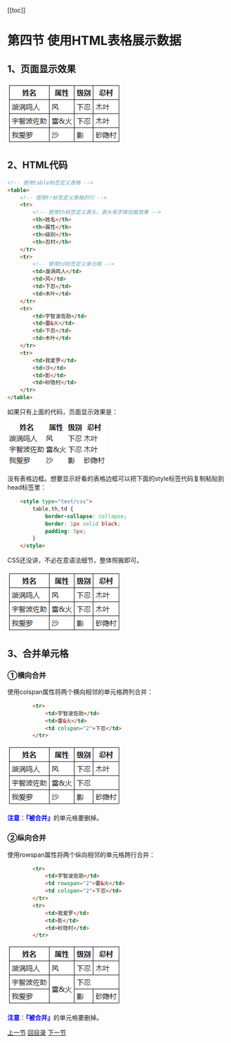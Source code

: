 [[toc]]

# 第四节 使用HTML表格展示数据

## 1、页面显示效果

![./images](./images/img028.png)



## 2、HTML代码

```html
<!-- 使用table标签定义表格 -->
<table>
    <!-- 使用tr标签定义表格的行 -->
    <tr>
        <!-- 使用th标签定义表头，表头有字体加粗效果 -->
        <th>姓名</th>
        <th>属性</th>
        <th>级别</th>
        <th>忍村</th>
    </tr>
    <tr>
        <!-- 使用td标签定义单元格 -->
        <td>漩涡鸣人</td>
        <td>风</td>
        <td>下忍</td>
        <td>木叶</td>
    </tr>
    <tr>
        <td>宇智波佐助</td>
        <td>雷&火</td>
        <td>下忍</td>
        <td>木叶</td>
    </tr>
    <tr>
        <td>我爱罗</td>
        <td>沙</td>
        <td>影</td>
        <td>砂隐村</td>
    </tr>
</table>
```



如果只有上面的代码，页面显示效果是：

![./images](./images/img029.png)



没有表格边框。想要显示好看的表格边框可以把下面的style标签代码复制粘贴到head标签里：

```html
    <style type="text/css">
        table,th,td {
            border-collapse: collapse;
            border: 1px solid black;
            padding: 5px;
        }
    </style>
```



CSS还没讲，不必在意语法细节，整体照搬即可。

![./images](./images/img028.png)



## 3、合并单元格

### ①横向合并

使用colspan属性将两个横向相邻的单元格跨列合并：

```html
        <tr>
            <td>宇智波佐助</td>
            <td>雷&火</td>
            <td colspan="2">下忍</td>
        </tr>
```

![./images](./images/img030.png)

<span style="color:blue;font-weight:bold;">注意</span>：<span style="color:blue;font-weight:bold;">『被合并』</span>的单元格要删掉。



### ②纵向合并

使用rowspan属性将两个纵向相邻的单元格跨行合并：

```html
        <tr>
            <td>宇智波佐助</td>
            <td rowspan="2">雷&火</td>
            <td colspan="2">下忍</td>
        </tr>
        <tr>
            <td>我爱罗</td>
            <td>影</td>
            <td>砂隐村</td>
        </tr>
```



![./images](./images/img031.png)

<span style="color:blue;font-weight:bold;">注意</span>：<span style="color:blue;font-weight:bold;">『被合并』</span>的单元格要删掉。



[上一节](verse03.html) [回目录](index.html) [下一节](verse05.html)